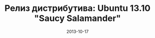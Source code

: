 ---
layout: post
title: "Релиз дистрибутива: Ubuntu 13.10 \"Saucy Salamander\""
date: 2013-10-17   
---